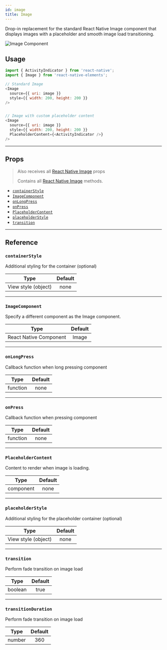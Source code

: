 ```yaml
---
id: image
title: Image
---
```


Drop-in replacement for the standard React Native Image component that displays
images with a placeholder and smooth image load transitioning.

<div class="component-preview component-preview--single margin-none">
  <img src="https://user-images.githubusercontent.com/5962998/48658581-f4170a00-ea1a-11e8-866c-df4f42f21947.gif" alt="Image Component" />
</div>

## Usage

```js
import { ActivityIndicator } from 'react-native';
import { Image } from 'react-native-elements';

// Standard Image
<Image
  source={{ uri: image }}
  style={{ width: 200, height: 200 }}
/>


// Image with custom placeholder content
<Image
  source={{ uri: image }}
  style={{ width: 200, height: 200 }}
  PlaceholderContent={<ActivityIndicator />}
/>
```

---

## Props

> Also receives all
> [React Native Image](https://reactnative.dev/docs/image#props) props
>
> Contains all
> [React Native Image](https://reactnative.dev/docs/image#methods) methods.

- [`containerStyle`](#containerstyle)
- [`ImageComponent`](#imagecomponent)
- [`onLongPress`](#onlongpress)
- [`onPress`](#onpress)
- [`PlaceholderContent`](#placeholdercontent)
- [`placeholderStyle`](#placeholderstyle)
- [`transition`](#transition)

---

## Reference

### `containerStyle`

Additional styling for the container (optional)

|        Type         | Default |
| :-----------------: | :-----: |
| View style (object) |  none   |

---

### `ImageComponent`

Specify a different component as the Image component.

|          Type          | Default |
| :--------------------: | :-----: |
| React Native Component |  Image  |

---

### `onLongPress`

Callback function when long pressing component

|   Type   | Default |
| :------: | :-----: |
| function |  none   |

---

### `onPress`

Callback function when pressing component

|   Type   | Default |
| :------: | :-----: |
| function |  none   |

---

### `PlaceholderContent`

Content to render when image is loading.

|   Type    | Default |
| :-------: | :-----: |
| component |  none   |

---

### `placeholderStyle`

Additional styling for the placeholder container (optional)

|        Type         | Default |
| :-----------------: | :-----: |
| View style (object) |  none   |

---

### `transition`

Perform fade transition on image load

|  Type   | Default |
| :-----: | :-----: |
| boolean |  true   |

---

### `transitionDuration`

Perform fade transition on image load

|  Type  | Default |
| :----: | :-----: |
| number |   360   |
